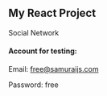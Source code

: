 ## My React Project

Social Network

#### Account for testing: 

Email: free@samuraijs.com

Password: free